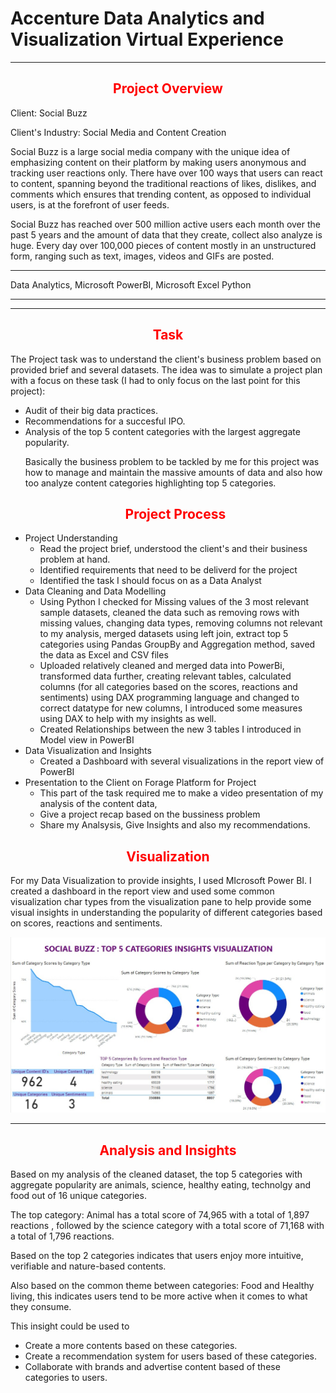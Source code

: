 # Accenture Data Analytics and Visualization Virtual Experience

---



<p><h2 align="center"><font color="red">  Project Overview </font></h2>

<p> Client: Social Buzz
<p> Client's Industry: Social Media and Content Creation

Social Buzz is a large social media company with the unique idea of emphasizing content on their platform by making users anonymous and tracking user reactions only. There have over 100 ways that users can react to content, spanning beyond the traditional reactions of likes, dislikes, and comments which ensures that trending content, as opposed to individual users, is at the forefront of user feeds. 

Social Buzz has reached over 500 million active users each month over the past 5 years and the amount of data that they create, collect also analyze is huge. Every day over 100,000 pieces of content mostly in an unstructured form, ranging such as text, images, videos and GIFs are posted. 

---

Data Analytics, Microsoft PowerBI, Microsoft Excel Python


---
---

<p><h2 align="center"><font color="red">  Task </font></h2>

The Project task was to understand the client's business problem based on provided brief and several datasets. The idea was to simulate a project plan with a focus on these task (I had to only focus on the last point for this project):
<ul>
<li>Audit of their big data practices.</li>
<li>Recommendations for a succesful IPO.</li>
<li>Analysis of the top 5 content categories with the largest aggregate popularity.</li>

Basically the business problem to be tackled by me for this project was how to manage and maintain the massive amounts of data and also how too analyze content categories highlighting top 5 categories.






<p><h2 align="center"><font color="red"> Project Process </font></h2>

<li>Project Understanding
        <ul><li>Read the project brief, understood the client's and their business problem at hand.</li> 
            <li>Identified requirements that need to be deliverd for the project</li>
            <li>Identified the task I should focus on as a Data Analyst</li>
            </li>
        </ul>
    </li>
    
   
<li>Data Cleaning and Data Modelling
        <ul> 
            <li>Using Python I checked for Missing values of the 3 most relevant sample datasets, cleaned the data such as removing rows with                      missing values, changing data types, removing columns not relevant to my analysis, merged datasets using left join, extract top 5                   categories using Pandas GroupBy and Aggregation method, saved the data as Excel and CSV files </li>
            <li> Uploaded relatively cleaned and merged data into PowerBi, transformed data further, creating relevant tables, calculated columns                   (for all categories based on the scores, reactions and sentiments) using DAX programming language and changed to correct datatype                     for new columns, I introduced some measures using DAX to help with my insights as well.</li>
            <li>Created Relationships between the new 3 tables I introduced in Model view in PowerBI</li>
        </ul>
    </li>
 

<li>Data Visualization and Insights
        <ul><li>Created a Dashboard with several visualizations in the report view of PowerBI</li> 
        </ul>
        </li>   
 
 
 <li>Presentation to the Client on Forage Platform for Project
        <ul><li>This part of the task required me to make a video presentation of my analysis of the content data, </li> 
            <li>Give a project recap based on the bussiness problem</li>
            <li>Share my Analsysis, Give Insights and also my recommendations.</li></ul>
            </li>
        </ul>
 </li>    


</p>



<p><h2 align="center"><font color="red"> Visualization </font></h2>

For my  Data Visualization to provide insights, I used MIcrosoft Power BI. I created a dashboard in the report view and used some common visualization char types from the visualization pane to help provide some visual insights in understanding the popularity of different categories based on scores, reactions and sentiments.

<img src = "images/top5socialbuzz.jpg">



---

<p><h2 align="center"><font color="red"> Analysis and Insights </font></h2>

Based on my analysis of the cleaned dataset, the top 5 categories with aggregate popularity are animals, science, healthy eating, technolgy and food out of 16 unique categories.

The top category: Animal  has a total score of  74,965 with a total of 1,897 reactions , followed by the science category with a total score of 71,168 with a total of  1,796 reactions.  

Based on the top 2 categories indicates that users enjoy more intuitive, verifiable and nature-based contents. 

Also based on the common theme between categories: Food and Healthy living, this indicates users tend to be more active when it comes to what they consume.


This insight could be used to 

<ul>
<li> Create a more contents based on these categories.</li>
<li> Create a recommendation system for users based of these categories.</li>
<li> Collaborate with brands and advertise content based of these categories to users.</li>











